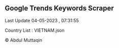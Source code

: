 

## Google Trends Keywords Scraper 
 
Last Update 04-05-2023 , 07:31:55

Country List :
VIETNAM.json



© Abdul Muttaqin 
